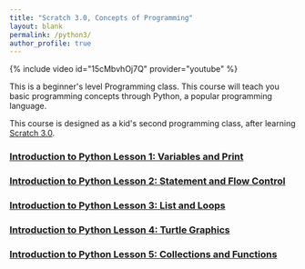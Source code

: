 ```yaml
---
title: "Scratch 3.0, Concepts of Programming"
layout: blank
permalink: /python3/
author_profile: true
---
```



{% include video id="15cMbvhOj7Q" provider="youtube" %}

This is a beginner's level Programming class. This course will teach you basic programming concepts through Python, a popular programming language.   

This course is designed as a kid's second programming class, after learning [Scratch 3.0](https://starcoder.org/scratch3/).


### [Introduction to Python Lesson 1: Variables and Print](https://starcoder.org/tutorials/post-python-tutorial-1/)

### [Introduction to Python Lesson 2: Statement and Flow Control](https://starcoder.org/tutorials/post-python-tutorial-2/)

### [Introduction to Python Lesson 3: List and Loops](https://starcoder.org/tutorials/post-python-tutorial-3/)

### [Introduction to Python Lesson 4: Turtle Graphics](https://starcoder.org/tutorials/post-python-tutorial-4/)

### [Introduction to Python Lesson 5: Collections and Functions](https://starcoder.org/tutorials/post-python-tutorial-5/)
